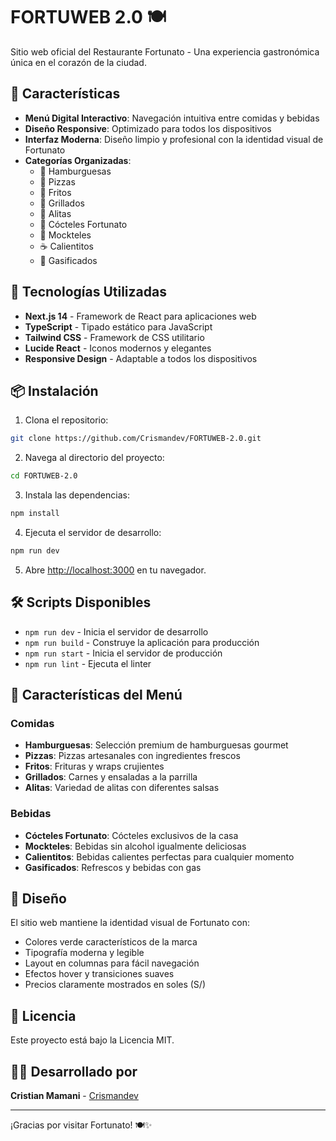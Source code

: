 # FORTUWEB 2.0 🍽️

Sitio web oficial del Restaurante Fortunato - Una experiencia gastronómica única en el corazón de la ciudad.

## 🌟 Características

- **Menú Digital Interactivo**: Navegación intuitiva entre comidas y bebidas
- **Diseño Responsive**: Optimizado para todos los dispositivos
- **Interfaz Moderna**: Diseño limpio y profesional con la identidad visual de Fortunato
- **Categorías Organizadas**: 
  - 🍔 Hamburguesas
  - 🍕 Pizzas  
  - 🍟 Fritos
  - 🥩 Grillados
  - 🍗 Alitas
  - 🍹 Cócteles Fortunato
  - 🥤 Mockteles
  - ☕ Calientitos
  - 🥤 Gasificados

## 🚀 Tecnologías Utilizadas

- **Next.js 14** - Framework de React para aplicaciones web
- **TypeScript** - Tipado estático para JavaScript
- **Tailwind CSS** - Framework de CSS utilitario
- **Lucide React** - Iconos modernos y elegantes
- **Responsive Design** - Adaptable a todos los dispositivos

## 📦 Instalación

1. Clona el repositorio:
```bash
git clone https://github.com/Crismandev/FORTUWEB-2.0.git
```

2. Navega al directorio del proyecto:
```bash
cd FORTUWEB-2.0
```

3. Instala las dependencias:
```bash
npm install
```

4. Ejecuta el servidor de desarrollo:
```bash
npm run dev
```

5. Abre [http://localhost:3000](http://localhost:3000) en tu navegador.

## 🛠️ Scripts Disponibles

- `npm run dev` - Inicia el servidor de desarrollo
- `npm run build` - Construye la aplicación para producción
- `npm run start` - Inicia el servidor de producción
- `npm run lint` - Ejecuta el linter

## 📱 Características del Menú

### Comidas
- **Hamburguesas**: Selección premium de hamburguesas gourmet
- **Pizzas**: Pizzas artesanales con ingredientes frescos
- **Fritos**: Frituras y wraps crujientes
- **Grillados**: Carnes y ensaladas a la parrilla
- **Alitas**: Variedad de alitas con diferentes salsas

### Bebidas
- **Cócteles Fortunato**: Cócteles exclusivos de la casa
- **Mockteles**: Bebidas sin alcohol igualmente deliciosas
- **Calientitos**: Bebidas calientes perfectas para cualquier momento
- **Gasificados**: Refrescos y bebidas con gas

## 🎨 Diseño

El sitio web mantiene la identidad visual de Fortunato con:
- Colores verde característicos de la marca
- Tipografía moderna y legible
- Layout en columnas para fácil navegación
- Efectos hover y transiciones suaves
- Precios claramente mostrados en soles (S/)

## 📄 Licencia

Este proyecto está bajo la Licencia MIT.

## 👨‍💻 Desarrollado por

**Cristian Mamani** - [Crismandev](https://github.com/Crismandev)

---

¡Gracias por visitar Fortunato! 🍽️✨